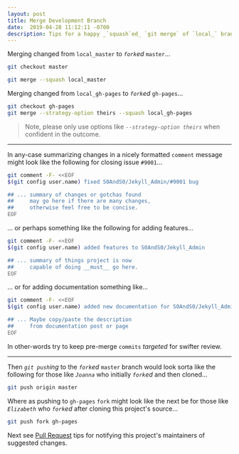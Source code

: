```yaml
---
layout: post
title: Merge Development Branch
date:  2019-04-28 11:12:11 -0700
description: Tips for a happy _`squash`ed_ `git merge` of `local_` branches
---
```


Merging changed from `local_master` to _`fork`ed_ `master`...


```bash
git checkout master

git merge --squash local_master
```


Merging changed from `local_gh-pages` to _`fork`ed_ `gh-pages`...


```bash
git checkout gh-pages
git merge --strategy-option theirs --squash local_gh-pages
```


> Note, please only use options like _`--strategy-option theirs`_ when confident in the outcome.


___


In any-case summarizing changes in a nicely formatted `comment` message might look like the following for closing issue `#9001`...


```bash
git comment -F- <<EOF
$(git config user.name) fixed S0AndS0/Jekyll_Admin/#9001 bug

## ... summary of changes or gotchas found
##     may go here if there are many changes,
##     otherwise feel free to be concise.
EOF
```


... or perhaps something like the following for adding features...


```bash
git comment -F- <<EOF
$(git config user.name) added features to S0AndS0/Jekyll_Admin

## ... summary of things project is now
##     capable of doing __must__ go here.
EOF
```


... or for adding documentation something like...


```bash
git comment -F- <<EOF
$(git config user.name) added new documentation for S0AndS0/Jekyll_Admin:gh-pages

## ... Maybe copy/paste the description
##     from documentation post or page
EOF
```


In other-words try to keep pre-merge `commits` _targeted_ for swifter review.


___


Then _`git push`ing_ to the _`fork`ed_ `master` branch would look sorta like the following for those like _`Joanna`_ who initially _`fork`ed_ and then cloned...


```bash
git push origin master
```


Where as pushing to `gh-pages` `fork` might look like the next be for those like _`Elizabeth`_ who _`fork`ed_ after cloning this project's source...


```bash
git push fork gh-pages
```


Next see [Pull Request][docs_pull_request] tips for notifying this project's maintainers of suggested changes.



[github_help_fork]: https://help.github.com/en/articles/fork-a-repo

[fork_link]: https://github.com/S0AndS0/Jekyll_Admin/fork
[fork_list]: https://github.com/S0AndS0/Jekyll_Admin/network/members

[collection_home]: /Jekyll_Admin/contributing/
[docs_pull_request]: /Jekyll_Admin/contributing/pull-request.html
